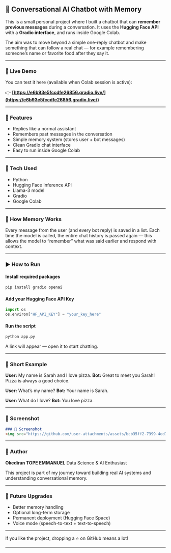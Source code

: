 

## 🧠 Conversational AI Chatbot with Memory

This is a small personal project where I built a chatbot that can **remember previous messages** during a conversation.
It uses the **Hugging Face API** with a **Gradio interface**, and runs inside Google Colab.

The aim was to move beyond a simple one-reply chatbot and make something that can follow a real chat — for example remembering someone’s name or favorite food after they say it.

---

### 🔗 Live Demo

You can test it here (available when Colab session is active):

👉 **[https://e6b93e5fccdfe26856.gradio.live/](https://e6b93e5fccdfe26856.gradio.live/)**

---

### 🌟 Features

* Replies like a normal assistant
* Remembers past messages in the conversation
* Simple memory system (stores user + bot messages)
* Clean Gradio chat interface
* Easy to run inside Google Colab

---

### 🧰 Tech Used

* Python
* Hugging Face Inference API
* Llama-3 model
* Gradio
* Google Colab

---

### 🧠 How Memory Works

Every message from the user (and every bot reply) is saved in a list.
Each time the model is called, the entire chat history is passed again — this allows the model to “remember” what was said earlier and respond with context.

---

### ▶️ How to Run

#### Install required packages

```bash
pip install gradio openai
```

#### Add your Hugging Face API Key

```python
import os
os.environ["HF_API_KEY"] = "your_key_here"
```

#### Run the script

```bash
python app.py
```

A link will appear — open it to start chatting.

---

### 💬 Short Example

**User:** My name is Sarah and I love pizza.
**Bot:** Great to meet you Sarah! Pizza is always a good choice.

**User:** What’s my name?
**Bot:** Your name is Sarah.

**User:** What do I love?
**Bot:** You love pizza.

---

### 📸 Screenshot


```markdown
### 📸 Screenshot
<img src="https://github.com/user-attachments/assets/bcb35ff2-7399-4ed7-a4c4-c8ad8514b2e0" width="600">


```

---

### 👤 Author

**Okediran TOPE EMMANUEL**
Data Science & AI Enthusiast

This project is part of my journey toward building real AI systems and understanding conversational memory.

---

### 🚀 Future Upgrades

* Better memory handling
* Optional long-term storage
* Permanent deployment (Hugging Face Space)
* Voice mode (speech-to-text + text-to-speech)

---

If you like the project, dropping a ⭐ on GitHub means a lot!

---
